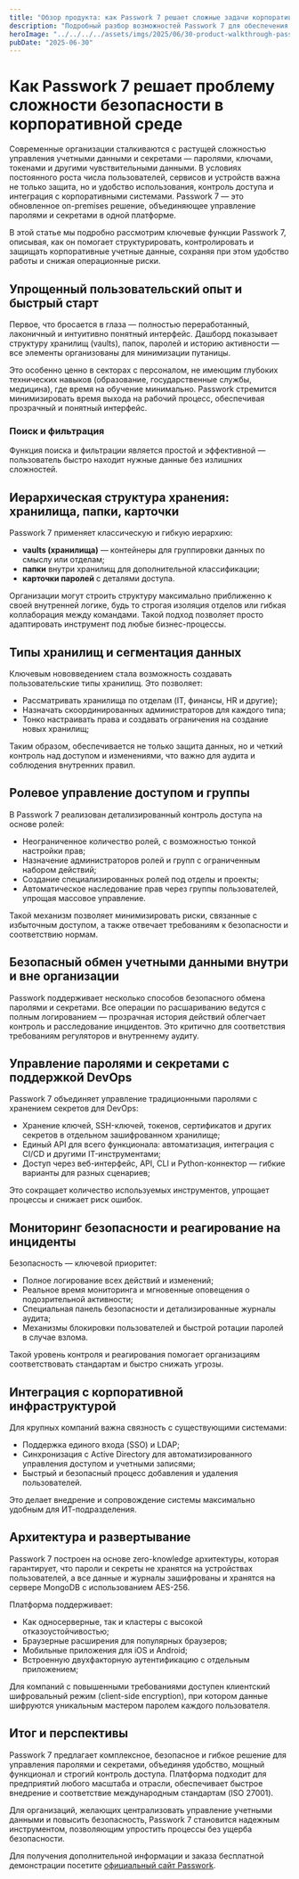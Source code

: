 ```yaml
---
title: "Обзор продукта: как Passwork 7 решает сложные задачи корпоративной безопасности"
description: "Подробный разбор возможностей Passwork 7 для обеспечения комплексной безопасности на уровне предприятий"
heroImage: "../../../../assets/imgs/2025/06/30-product-walkthrough-passwork-7-enterprise-security.webp"
pubDate: "2025-06-30"
---
```


# Как Passwork 7 решает проблему сложности безопасности в корпоративной среде

Современные организации сталкиваются с растущей сложностью управления учетными данными и секретами — паролями, ключами, токенами и другими чувствительными данными. В условиях постоянного роста числа пользователей, сервисов и устройств важна не только защита, но и удобство использования, контроль доступа и интеграция с корпоративными системами. Passwork 7 — это обновленное on-premises решение, объединяющее управление паролями и секретами в одной платформе.

В этой статье мы подробно рассмотрим ключевые функции Passwork 7, описывая, как он помогает структурировать, контролировать и защищать корпоративные учетные данные, сохраняя при этом удобство работы и снижая операционные риски.


## Упрощенный пользовательский опыт и быстрый старт

Первое, что бросается в глаза — полностью переработанный, лаконичный и интуитивно понятный интерфейс. Дашборд показывает структуру хранилищ (vaults), папок, паролей и историю активности — все элементы организованы для минимизации путаницы. 

Это особенно ценно в секторах с персоналом, не имеющим глубоких технических навыков (образование, государственные службы, медицина), где время на обучение минимально. Passwork стремится минимизировать время выхода на рабочий процесс, обеспечивая прозрачный и понятный интерфейс.

### Поиск и фильтрация

Функция поиска и фильтрации является простой и эффективной — пользователь быстро находит нужные данные без излишних сложностей.


## Иерархическая структура хранения: хранилища, папки, карточки

Passwork 7 применяет классическую и гибкую иерархию:

- **vaults (хранилища)** — контейнеры для группировки данных по смыслу или отделам;
- **папки** внутри хранилищ для дополнительной классификации;
- **карточки паролей** с деталями доступа.

Организации могут строить структуру максимально приближенно к своей внутренней логике, будь то строгая изоляция отделов или гибкая коллаборация между командами. Такой подход позволяет просто адаптировать инструмент под любые бизнес-процессы.


## Типы хранилищ и сегментация данных

Ключевым нововведением стала возможность создавать пользовательские типы хранилищ. Это позволяет:

- Рассматривать хранилища по отделам (IT, финансы, HR и другие);
- Назначать скоординированных администраторов для каждого типа;
- Тонко настраивать права и создавать ограничения на создание новых хранилищ;

Таким образом, обеспечивается не только защита данных, но и четкий контроль над доступом и изменениями, что важно для аудита и соблюдения внутренних правил.


## Ролевое управление доступом и группы

В Passwork 7 реализован детализированный контроль доступа на основе ролей:

- Неограниченное количество ролей, с возможностью тонкой настройки прав;
- Назначение администраторов ролей и групп с ограниченным набором действий;
- Создание специализированных ролей под отделы и проекты;
- Автоматическое наследование прав через группы пользователей, упрощая массовое управление.

Такой механизм позволяет минимизировать риски, связанные с избыточным доступом, а также отвечает требованиям к безопасности и соответствию нормам.


## Безопасный обмен учетными данными внутри и вне организации

Passwork поддерживает несколько способов безопасного обмена паролями и секретами. Все операции по расшариванию ведутся с полным логированием — прозрачная история действий облегчает контроль и расследование инцидентов. Это критично для соответствия требованиям регуляторов и внутреннему аудиту.


## Управление паролями и секретами с поддержкой DevOps

Passwork 7 объединяет управление традиционными паролями с хранением секретов для DevOps:

- Хранение ключей, SSH-ключей, токенов, сертификатов и других секретов в отдельном зашифрованном хранилище;
- Единый API для всего функционала: автоматизация, интеграция с CI/CD и другими IT-инструментами;
- Доступ через веб-интерфейс, API, CLI и Python-коннектор — гибкие варианты для разных сценариев;

Это сокращает количество используемых инструментов, упрощает процессы и снижает риск ошибок.


## Мониторинг безопасности и реагирование на инциденты

Безопасность — ключевой приоритет:

- Полное логирование всех действий и изменений;
- Реальное время мониторинга и мгновенные оповещения о подозрительной активности;
- Специальная панель безопасности и детализированные журналы аудита;
- Механизмы блокировки пользователей и быстрой ротации паролей в случае взлома.

Такой уровень контроля и реагирования помогает организациям соответствовать стандартам и быстро снижать угрозы.


## Интеграция с корпоративной инфраструктурой

Для крупных компаний важна связность с существующими системами:

- Поддержка единого входа (SSO) и LDAP;
- Синхронизация с Active Directory для автоматизированного управления доступом и учетными записями;
- Быстрый и безопасный процесс добавления и удаления пользователей.

Это делает внедрение и сопровождение системы максимально удобным для ИТ-подразделения.


## Архитектура и развертывание

Passwork 7 построен на основе zero-knowledge архитектуры, которая гарантирует, что пароли и секреты не хранятся на устройствах пользователей, а все данные и журналы зашифрованы и хранятся на сервере MongoDB с использованием AES-256. 

Платформа поддерживает:

- Как односерверные, так и кластеры с высокой отказоустойчивостью;
- Браузерные расширения для популярных браузеров;
- Мобильные приложения для iOS и Android;
- Встроенную двухфакторную аутентификацию с отдельным приложением;

Для компаний с повышенными требованиями доступен клиентский шифровальный режим (client-side encryption), при котором данные шифруются уникальным мастером паролем каждого пользователя.


## Итог и перспективы

Passwork 7 предлагает комплексное, безопасное и гибкое решение для управления паролями и секретами, объединяя удобство, мощный функционал и строгий контроль доступа. Платформа подходит для предприятий любого масштаба и отрасли, обеспечивает быстрое внедрение и соответствие международным стандартам (ISO 27001).

Для организаций, желающих централизовать управление учетными данными и повысить безопасность, Passwork 7 становится надежным инструментом, позволяющим упростить процессы без ущерба безопасности.

Для получения дополнительной информации и заказа бесплатной демонстрации посетите [официальный сайт Passwork](https://passwork.pro).
